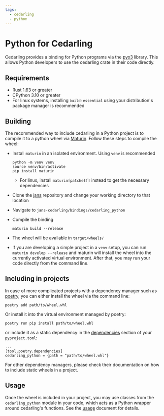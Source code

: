 ```yaml
---
tags:
  - cedarling
  - python
---
```


# Python for Cedarling

Cedarling provides a binding for Python programs via the [pyo3](https://github.com/PyO3/pyo3) library. This allows Python developers to use the cedarling crate in their code directly. 

## Requirements

- Rust 1.63 or greater
- CPython 3.10 or greater
- For linux systems, installing `build-essential` using your distribution's package manager is recommended

## Building 

The recommended way to include cedarling in a Python project is to compile it to a python wheel via [Maturin](https://github.com/PyO3/maturin). Follow these steps to compile the wheel:

- Install `maturin` in an isolated environment. Using `venv` is recommended
  ```
  python -m venv venv
  source venv/bin/activate
  pip install maturin
  ```
  - For linux, install `maturin[patchelf]` instead to get the necessary dependencies
- Clone the [jans](https://github.com/JanssenProject/jans) repository and change your working directory to that location
- Navigate to `jans-cedarling/bindings/cedarling_python`
- Compile the binding:
  ```
  maturin build --release
  ```
- The wheel will be available in `target/wheels/`

- If you are developing a simple project in a `venv` setup, you can run `maturin develop --release` and maturin will install the wheel into the currently activated virtual environment. After that, you may run your code directly from the command line.

## Including in projects

In case of more complicated projects with a dependency manager such as [poetry](https://python-poetry.org/), you can either install the wheel via the command line:
```
poetry add path/to/wheel.whl
```
Or install it into the virtual environment managed by poetry:
```
poetry run pip install path/to/wheel.whl
```
or include it as a static dependency in the [dependencies](https://python-poetry.org/docs/pyproject/#dependencies-and-dependency-groups) section of your `pyproject.toml`:
```
...
[tool.poetry.dependencies]
cedarling_python = {path = "path/to/wheel.whl"}
```

For other dependency managers, please check their documentation on how to include static wheels in a project.

## Usage

Once the wheel is included in your project, you may use classes from the `cedarling_python` module in your code, which acts as a Python wrapper around cedarling's functions. See the [usage](./usage.md) document for details.
